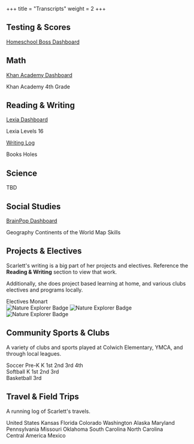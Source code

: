 
+++
title = "Transcripts"
weight = 2
+++

## Testing & Scores

[Homeschool Boss Dashboard](https://app.homeschoolboss.com/map-testing)

## Math

[Khan Academy Dashboard](https://www.khanacademy.org/parent/activity-report)

<div class="pills">
    <span class="category">Khan Academy</span>
    <span>4th Grade</span>
</div>


## Reading & Writing

[Lexia Dashboard](https://www.mylexia.com/mylexiaweb/app/index.html#/12443/reading/classes/22176428/core5)

<div class="pills">
    <span class="category">Lexia Levels</span>
    <span>16</span>
</div>

[Writing Log]()

<div class="pills">
    <span class="category">Books</span>
    <span>Holes</span>
</div>

## Science

TBD

## Social Studies

[BrainPop Dashboard](https://www.brainpop.com/dashboard/timeline)

<div class="pills">
    <span class="category">Geography</span>
    <span>Continents of the World</span>
    <span>Map Skills</span>
</div>

## Projects & Electives

Scarlett's writing is a big part of her projects and electives. Reference the **Reading & Writing** section to view that work.

Additionally, she does project based learning at home, and various clubs electives and programs locally.

<div class="pills">
    <span class="category">Electives</span>
    <span>Monart</span>
</div>

<img src="/images/hero/5krace.jpg" class="girl-scout-badge" alt="Nature Explorer Badge">
<img src="/images/hero/animals.jpg" class="girl-scout-badge" alt="Nature Explorer Badge">
<img src="/images/hero/cookies.jpg" class="girl-scout-badge" alt="Nature Explorer Badge">

## Community Sports & Clubs

A variety of clubs and sports played at Colwich Elementary, YMCA, and through local leagues.

<div class="pills">
    <span class="category">Soccer</span>
    <span>Pre-K</span>
    <span>K</span>
    <span>1st</span>
    <span>2nd</span>
    <span>3rd</span>
    <span>4th</span>
</div>

<div class="pills">
    <span class="category">Softball</span>
    <span>K</span>
    <span>1st</span>
    <span>2nd</span>
    <span>3rd</span>
</div>

<div class="pills">
    <span class="category">Basketball</span>
    <span>3rd</span>
</div>

## Travel & Field Trips

A running log of Scarlett's travels. 

<div class="pills">
    <span class="category">United States</span>
    <span>Kansas</span>
    <span>Florida</span>
    <span>Colorado</span>
    <span>Washington</span>
    <span>Alaska</span>
    <span>Maryland</span>
    <span>Pennsylvania</span>
    <span>Missouri</span>
    <span>Oklahoma</span>
    <span>South Carolina</span>
    <span>North Carolina</span>
</div>

<div class="pills">
    <span class="category">Central America</span>
    <span>Mexico</span>
</div>
